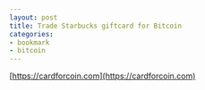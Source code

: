 ```yaml
---
layout: post
title: Trade Starbucks giftcard for Bitcoin
categories:
- bookmark
- bitcoin
---
```


[https://cardforcoin.com](https://cardforcoin.com)